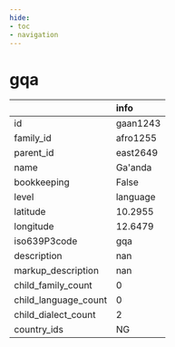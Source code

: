 ```yaml
---
hide:
- toc
- navigation
---
```

# gqa
|                      | info     |
|:---------------------|:---------|
| id                   | gaan1243 |
| family_id            | afro1255 |
| parent_id            | east2649 |
| name                 | Ga'anda  |
| bookkeeping          | False    |
| level                | language |
| latitude             | 10.2955  |
| longitude            | 12.6479  |
| iso639P3code         | gqa      |
| description          | nan      |
| markup_description   | nan      |
| child_family_count   | 0        |
| child_language_count | 0        |
| child_dialect_count  | 2        |
| country_ids          | NG       |